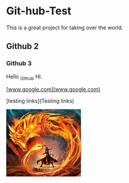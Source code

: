 # Git-hub-Test
This is a great project for taking over the world.
## Github 2
### Github 3
Hello <sub>Github</sub> HI.

[www.google.com](www.google.com)

[testing links](Testing links)

![Dragon](PIcs/OIP.jpg)
